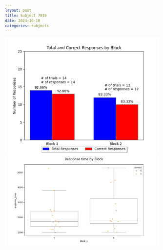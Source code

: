 ```yaml
---
layout: post
title: Subject 7019
date: 2024-10-10
categories: subjects
---
```


![](data/7019/run-7/7019_ATS_responses.png)
![](data/7019/run-7/7019_ATS_rt.png)
